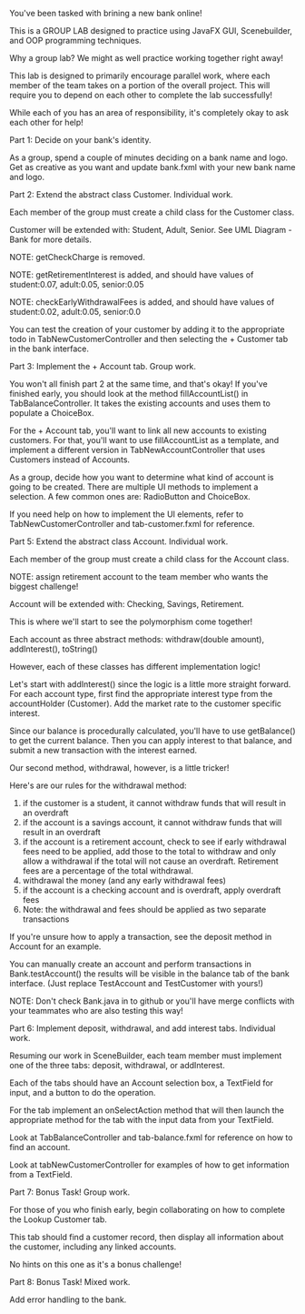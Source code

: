 You've been tasked with brining a new bank online!

This is a GROUP LAB designed to practice using JavaFX GUI, Scenebuilder, and OOP programming techniques.

Why a group lab? We might as well practice working together right away!

This lab is designed to primarily encourage parallel work, where each member of the team takes on a portion of the overall project. This will require you to depend on each other to complete the lab successfully!

While each of you has an area of responsibility, it's completely okay to ask each other for help!

Part 1: Decide on your bank's identity.

As a group, spend a couple of minutes deciding on a bank name and logo. 
Get as creative as you want and update bank.fxml with your new bank name and logo.

Part 2: Extend the abstract class Customer. Individual work.

Each member of the group must create a child class for the Customer class.

Customer will be extended with: Student, Adult, Senior.
See UML Diagram - Bank for more details. 

NOTE: getCheckCharge is removed.

NOTE: getRetirementInterest is added, and should have values of student:0.07, adult:0.05, senior:0.05

NOTE: checkEarlyWithdrawalFees is added, and should have values of student:0.02, adult:0.05, senior:0.0

You can test the creation of your customer by adding it to the appropriate todo in TabNewCustomerController and then selecting the + Customer tab in the bank interface.

Part 3: Implement the + Account tab. Group work.

You won't all finish part 2 at the same time, and that's okay! If you've finished early, you should look at the method fillAccountList() in TabBalanceController. It takes the existing accounts and uses them to populate a ChoiceBox.

For the + Account tab, you'll want to link all new accounts to existing customers. For that, you'll want to use fillAccountList as a template, and implement a different version in TabNewAccountController that uses Customers instead of Accounts.

As a group, decide how you want to determine what kind of account is going to be created. There are multiple UI methods to implement a selection. A few common ones are: RadioButton and ChoiceBox.

If you need help on how to implement the UI elements, refer to TabNewCustomerController and tab-customer.fxml for reference.

Part 5: Extend the abstract class Account. Individual work.

Each member of the group must create a child class for the Account class.

NOTE: assign retirement account to the team member who wants the biggest challenge!

Account will be extended with: Checking, Savings, Retirement.

This is where we'll start to see the polymorphism come together!

Each account as three abstract methods: withdraw(double amount), addInterest(), toString()

However, each of these classes has different implementation logic!

Let's start with addInterest() since the logic is a little more straight forward. For each account type, first find the appropriate interest type from the accountHolder (Customer). Add the market rate to the customer specific interest.

Since our balance is procedurally calculated, you'll have to use getBalance() to get the current balance. Then you can apply interest to that balance, and submit a new transaction with the interest earned.

Our second method, withdrawal, however, is a little tricker!

Here's are our rules for the withdrawal method:
1) if the customer is a student, it cannot withdraw funds that will result in an overdraft
2) if the account is a savings account, it cannot withdraw funds that will result in an overdraft
3) if the account is a retirement account, check to see if early withdrawal fees need to be applied, add those to the total to withdraw and only allow a withdrawal if the total will not cause an overdraft. Retirement fees are a percentage of the total withdrawal. 
4) withdrawal the money (and any early withdrawal fees)
5) if the account is a checking account and is overdraft, apply overdraft fees
6) Note: the withdrawal and fees should be applied as two separate transactions

If you're unsure how to apply a transaction, see the deposit method in Account for an example.

You can manually create an account and perform transactions in Bank.testAccount() the results will be visible in the balance tab of the bank interface. (Just replace TestAccount and TestCustomer with yours!)

NOTE: Don't check Bank.java in to github or you'll have merge conflicts with your teammates who are also testing this way!

Part 6: Implement deposit, withdrawal, and add interest tabs. Individual work.

Resuming our work in SceneBuilder, each team member must implement one of the three tabs: deposit, withdrawal, or addInterest.

Each of the tabs should have an Account selection box, a TextField for input, and a button to do the operation.

For the tab implement an onSelectAction method that will then launch the appropriate method for the tab with the input data from your TextField. 

Look at TabBalanceController and tab-balance.fxml for reference on how to find an account.

Look at tabNewCustomerController for examples of how to get information from a TextField.

Part 7: Bonus Task! Group work.

For those of you who finish early, begin collaborating on how to complete the Lookup Customer tab.

This tab should find a customer record, then display all information about the customer, including any linked accounts.

No hints on this one as it's a bonus challenge!

Part 8: Bonus Task! Mixed work.

Add error handling to the bank.